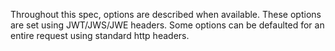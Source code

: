 Throughout this spec, options are described when available. These options are set using JWT/JWS/JWE headers. Some options can be defaulted for an entire request using
standard http headers.